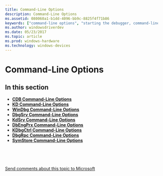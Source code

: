 ```yaml
---
title: Command-Line Options
description: Command-Line Options
ms.assetid: 080060a1-b1dd-4096-bb9c-8825f4f71b86
keywords: ["command-line options", "starting the debugger, command-line options"]
ms.author: windowsdriverdev
ms.date: 05/23/2017
ms.topic: article
ms.prod: windows-hardware
ms.technology: windows-devices
---
```


# Command-Line Options


## <span id="ddk_command_line_options_dbg"></span><span id="DDK_COMMAND_LINE_OPTIONS_DBG"></span>


## <span id="in_this_section"></span>In this section


-   [**CDB Command-Line Options**](cdb-command-line-options.md)
-   [**KD Command-Line Options**](kd-command-line-options.md)
-   [**WinDbg Command-Line Options**](windbg-command-line-options.md)
-   [**DbgSrv Command-Line Options**](dbgsrv-command-line-options.md)
-   [**KdSrv Command-Line Options**](kdsrv-command-line-options.md)
-   [**DbEngPrx Command-Line Options**](dbengprx-command-line-options.md)
-   [**KDbgCtrl Command-Line Options**](kdbgctrl-command-line-options.md)
-   [**DbgRpc Command-Line Options**](dbgrpc-command-line-options.md)
-   [**SymStore Command-Line Options**](symstore-command-line-options.md)

 

 

[Send comments about this topic to Microsoft](mailto:wsddocfb@microsoft.com?subject=Documentation%20feedback%20[debugger\debugger]:%20Command-Line%20Options%20%20RELEASE:%20%285/15/2017%29&body=%0A%0APRIVACY%20STATEMENT%0A%0AWe%20use%20your%20feedback%20to%20improve%20the%20documentation.%20We%20don't%20use%20your%20email%20address%20for%20any%20other%20purpose,%20and%20we'll%20remove%20your%20email%20address%20from%20our%20system%20after%20the%20issue%20that%20you're%20reporting%20is%20fixed.%20While%20we're%20working%20to%20fix%20this%20issue,%20we%20might%20send%20you%20an%20email%20message%20to%20ask%20for%20more%20info.%20Later,%20we%20might%20also%20send%20you%20an%20email%20message%20to%20let%20you%20know%20that%20we've%20addressed%20your%20feedback.%0A%0AFor%20more%20info%20about%20Microsoft's%20privacy%20policy,%20see%20http://privacy.microsoft.com/default.aspx. "Send comments about this topic to Microsoft")




